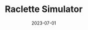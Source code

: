 ---
title: Raclette Simulator
date: 2023-07-01
taxonomy: 360°
slug: raclette-sim
dividerDate: .......................
dividerTaxonomy: ........................
thumbnail: raclette/thumbnail_raclette.png


problematic: "This project was requested by a client : The Crédit Agricole Group, to promote an event they wanted to launch in April of 2024. The ambition of the event was to spark dialog about the future & AI technology. The target audience was mainly professionnal and interested in exchanging about AI. The client wanted a clean and prestigious feel to the site"



content:
  titleSection:
  - taxonomy: 360°
  - people: 1
  - duration: 4
  thinkingSection:
    pains:
      - Première pain
      - Deuxième pain
      - Troisième pain
    solutions:
      - Première soluc
      - 2eme soluc
      - 3eme soluc
  processSection:
    - percent:
      - top:
        - icon: icon-20-percent.svg
        - text: "Je suis le premier texte de PAPA."
      - img: 
    - percent:
      - top:
        - icon: icon-50-percent.svg
        - text: "Je suis le second texte de PAPA."
      - img: valeriia/percent50.gif
    - percent:
      - top:
        - icon: icon-80-percent.svg 
        - text: "Je suis le troisième texte de PAPA."
      - img: 
    - percent:
      - top:
        - icon: icon-100-percent.svg 
        - text: "Je suis le quatrieme texte de PAPA."
      - img: 
  gallerySection:
    logo:
      - icon-20-percent.svg
      - icon-50-percent.svg
      - icon-100-percent.svg
    screenCenter: 
      - valeriia/percent20.png
      - valeriia/percent20.png
    screenRight:
      -  valeriia/percent20.png
      - valeriia/percent20.png
    assets:
      - icon-80-percent.svg
      - icon-80-percent.svg

nextProject: bogundy/
nextProjectName: Bouillotte & Culotte
nextProjectthumbnail: bouillotte_et_culotte/thumbnail_bouillotte-et-culotte.png

footer_version: sticky
---